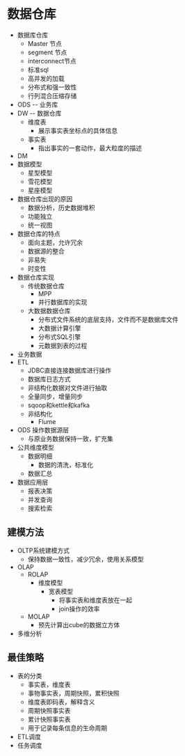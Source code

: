 # 数据仓库

* 数据库仓库
  * Master 节点
  * segment 节点
  * interconnect节点
  * 标准sql
  * 高并发的加载
  * 分布式和强一致性
  * 行列混合压缩存储
* ODS -- 业务库
* DW -- 数据仓库
  * 维度表
    * 展示事实表坐标点的具体信息
  * 事实表
    * 指出事实的一套动作，最大粒度的描述
* DM
* 数据模型
  * 星型模型
  * 雪花模型
  * 星座模型
* 数据仓库出现的原因
  * 数据分析，历史数据堆积
  * 功能独立
  * 统一视图
* 数据仓库的特点
  * 面向主题，允许冗余
  * 数据源的整合
  * 非易失
  * 时变性
* 数据仓库实现
  * 传统数据仓库
    * MPP
    * 并行数据库的实现
  * 大数据数据仓库
    * 分布式文件系统的底层支持，文件而不是数据库文件
    * 大数据计算引擎
    * 分布式SQL引擎
    * 元数据到表的过程
* 业务数据
* ETL
  * JDBC直接连接数据库进行操作
  * 数据库日志方式
  * 非结构化数据对文件进行抽取
  * 全量同步，增量同步
  * sqoop和kettle和kafka
  * 非结构化
    * Flume
* ODS 操作数据源层
  * 与原业务数据保持一致，扩充集
* 公共维度模型
  * 数据明细
    * 数据的清洗，标准化
  * 数据汇总
* 数据应用层
  * 报表决策
  * 并发查询
  * 搜索检索

## 建模方法

* OLTP系统建模方式
  * 保持数据一致性，减少冗余，使用关系模型
* OLAP
  * ROLAP
    * 维度模型
      * 宽表模型
        * 将事实表和维度表放在一起
        * join操作的效率
  * MOLAP
    * 预先计算出cube的数据立方体
* 多维分析

## 最佳策略

* 表的分类
  * 事实表，维度表
  * 事物事实表，周期快照，累积快照
  * 维度表即码表，解释含义
  * 周期快照事实表
  * 累计快照事实表
  * 用于记录每条信息的生命周期
* ETL调度
* 任务调度

